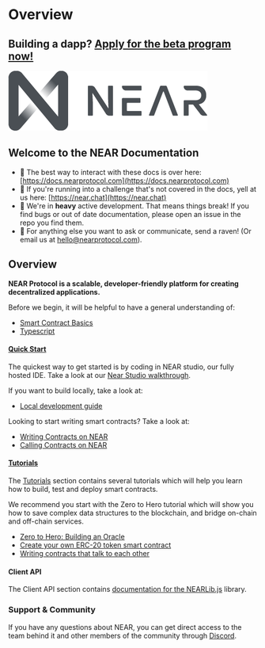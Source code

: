 # Overview

## Building a dapp? [Apply for the beta program now!](https://nearprotocol.com/beta/)

![](.gitbook/assets/gray_near_logo_md-1.png)

## Welcome to the NEAR Documentation

* 🙌 The best way to interact with these docs is over here: [https://docs.nearprotocol.com](https://docs.nearprotocol.com)
* 📣 If you're running into a challenge that's not covered in the docs, yell at us here: [https://near.chat](https://near.chat) 
* 🐞 We're in **heavy** active development. That means things break! If you find bugs or out of date documentation, please open an issue in the repo you find them.
* 🦆 For anything else you want to ask or communicate, send a raven! \(Or email us at hello@nearprotocol.com\).

## Overview

**NEAR Protocol is a scalable, developer-friendly platform for creating decentralized applications.**

Before we begin, it will be helpful to have a general understanding of:

* [Smart Contract Basics](prerequisites/the_basics.md)
* [Typescript](prerequisites/language-typescript.md)

#### [Quick Start](working-smart-contracts/)

The quickest way to get started is by coding in NEAR studio, our fully hosted IDE. Take a look at our [Near Studio walkthrough](quick-start/near-studio-ide.md).

If you want to build locally, take a look at:

* [Local development guide](quick-start/local-development.md)

Looking to start writing smart contracts? Take a look at:

* [Writing Contracts on NEAR](working-smart-contracts/writing-contracts.md)
* [Calling Contracts on NEAR](working-smart-contracts/calling-contracts.md)

#### [Tutorials](tutorials/)

The [Tutorials](tutorials/) section contains several tutorials which will help you learn how to build, test and deploy smart contracts.

We recommend you start with the Zero to Hero tutorial which will show you how to save complex data structures to the blockchain, and bridge on-chain and off-chain services.

* [Zero to Hero: Building an Oracle ](tutorials/zero-to-hero.md)
* [Create your own ERC-20 token smart contract](tutorials/token.md)
* [Writing contracts that talk to each other](tutorials/how-to-write-contracts-that-talk-to-each-other.md)

#### Client API

The Client API section contains [documentation for the NEARLib.js]() library.

### Support & Community

If you have any questions about NEAR, you can get direct access to the team behind it and other members of the community through [Discord](http://near.chat).

